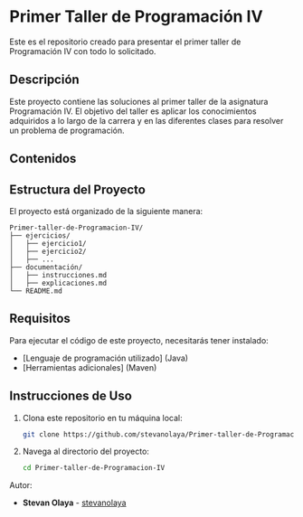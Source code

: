 
# Primer Taller de Programación IV

Este es el repositorio creado para presentar el primer taller de Programación IV con todo lo solicitado.

## Descripción

Este proyecto contiene las soluciones al primer taller de la asignatura Programación IV. El objetivo del taller es aplicar los conocimientos adquiridos a lo largo de la carrera y en las diferentes clases para resolver un problema de programación.

## Contenidos


## Estructura del Proyecto

El proyecto está organizado de la siguiente manera:

```
Primer-taller-de-Programacion-IV/
├── ejercicios/
│   ├── ejercicio1/
│   ├── ejercicio2/
│   ├── ...
├── documentación/
│   ├── instrucciones.md
│   ├── explicaciones.md
└── README.md
```

## Requisitos

Para ejecutar el código de este proyecto, necesitarás tener instalado:

- [Lenguaje de programación utilizado] (Java)
- [Herramientas adicionales] (Maven)

## Instrucciones de Uso

1. Clona este repositorio en tu máquina local:
   ```bash
   git clone https://github.com/stevanolaya/Primer-taller-de-Programacion-IV.git
   ```

2. Navega al directorio del proyecto:
   ```bash
   cd Primer-taller-de-Programacion-IV
   ```


Autor: 
- **Stevan Olaya** - [stevanolaya](https://github.com/stevanolaya)


